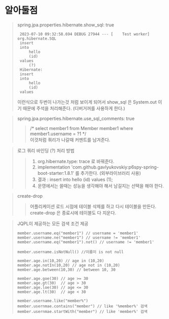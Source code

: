 알아둘점
=============

> spring.jpa.properties.hibernate.show_sql: true
>  ```
>   2023-07-10 09:32:58.694 DEBUG 27944 --- [    Test worker] org.hibernate.SQL     
>   insert
>   into
>       hello
>       (id)
>   values
>       (?)
>   Hibernate:
>   insert
>   into
>       hello
>       (id)
>   values
>  ```    
>   이런식으로 두번이 나가는것 처럼 보이게 되어서 show_sql 은 System.out 이기 때문에 주석을 처리해준다. (디버거꺼를 사용하게 한다.)   

> spring.jpa.properties.hibernate.use_sql_comments: true   
>   > /* select member1 from Member member1 where member1.username = ?1 */   
>   > 이것처럼 쿼리가 나갈때 커멘트를 남겨준다.

> 로그 쿼리 바인딩 (?) 처리 방법 
>   > 1. org.hibernate.type: trace 로 바꿔준다.
>   > 2. implementation 'com.github.gavlyukovskiy:p6spy-spring-boot-starter:1.8.1' 를 추가한다. (외부라이브러리 사용)
>   > 3. 결과 : insert into hello (id) values (1); 
>   > 4. 운영에서는 쓸때는 성능을 생각해야 해서 남길지는 선택을 해야 한다.


> create-drop
>   > 어플리케이션 로드 시점에 테이블 삭제를 하고 다시 테이블을 만든다. create-drop 은 종료시에 테이블도 다 지운다.


> JQPL이 제공하는 모든 검색 조건 제공
>  ``` 
>  member.username.eq("member1") // username = 'member1'
>  member.username.ne("member1") // username != 'member1'
>  member.username.eq("member1").not() // username != 'member1'
>  
>  member.username.isNotNull() //이름이 is not null
>  
>  member.age.in(10,20) // age in (10,20)
>  member.age.notIn(10,20) // age not in (10,20)
>  member.age.between(10,30) // between 10, 30
>  
>  member.age.goe(30) // age >= 30
>  member.age.gt(30)  // age > 30
>  member.age.loe(30) // age <= 30
>  member.age.lt(30)  // age < 30
>  
>  member.username.like("member%") 
>  member.usernmae.contains("member") // like '%member%' 검색
>  member.usernmae.startWith("member") // like 'member%' 검색









